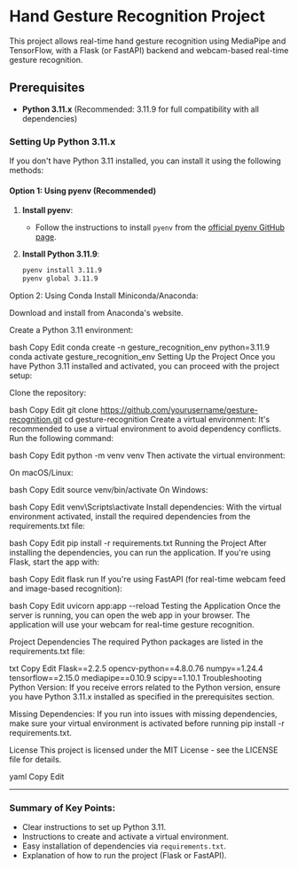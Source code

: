 # Hand Gesture Recognition Project

This project allows real-time hand gesture recognition using MediaPipe and TensorFlow, with a Flask (or FastAPI) backend and webcam-based real-time gesture recognition.

## Prerequisites

- **Python 3.11.x** (Recommended: 3.11.9 for full compatibility with all dependencies)
  
### Setting Up Python 3.11.x

If you don't have Python 3.11 installed, you can install it using the following methods:

#### Option 1: Using pyenv (Recommended)
1. **Install pyenv**:
   - Follow the instructions to install `pyenv` from the [official pyenv GitHub page](https://github.com/pyenv/pyenv).
   
2. **Install Python 3.11.9**:
   ```bash
   pyenv install 3.11.9
   pyenv global 3.11.9
Option 2: Using Conda
Install Miniconda/Anaconda:

Download and install from Anaconda's website.

Create a Python 3.11 environment:

bash
Copy
Edit
conda create -n gesture_recognition_env python=3.11.9
conda activate gesture_recognition_env
Setting Up the Project
Once you have Python 3.11 installed and activated, you can proceed with the project setup:

Clone the repository:

bash
Copy
Edit
git clone https://github.com/yourusername/gesture-recognition.git
cd gesture-recognition
Create a virtual environment:
It's recommended to use a virtual environment to avoid dependency conflicts. Run the following command:

bash
Copy
Edit
python -m venv venv
Then activate the virtual environment:

On macOS/Linux:

bash
Copy
Edit
source venv/bin/activate
On Windows:

bash
Copy
Edit
venv\Scripts\activate
Install dependencies:
With the virtual environment activated, install the required dependencies from the requirements.txt file:

bash
Copy
Edit
pip install -r requirements.txt
Running the Project
After installing the dependencies, you can run the application. If you're using Flask, start the app with:

bash
Copy
Edit
flask run
If you're using FastAPI (for real-time webcam feed and image-based recognition):

bash
Copy
Edit
uvicorn app:app --reload
Testing the Application
Once the server is running, you can open the web app in your browser. The application will use your webcam for real-time gesture recognition.

Project Dependencies
The required Python packages are listed in the requirements.txt file:

txt
Copy
Edit
Flask==2.2.5
opencv-python==4.8.0.76
numpy==1.24.4
tensorflow==2.15.0
mediapipe==0.10.9
scipy==1.10.1
Troubleshooting
Python Version: If you receive errors related to the Python version, ensure you have Python 3.11.x installed as specified in the prerequisites section.

Missing Dependencies: If you run into issues with missing dependencies, make sure your virtual environment is activated before running pip install -r requirements.txt.

License
This project is licensed under the MIT License - see the LICENSE file for details.

yaml
Copy
Edit

---

### Summary of Key Points:
- Clear instructions to set up Python 3.11.
- Instructions to create and activate a virtual environment.
- Easy installation of dependencies via `requirements.txt`.
- Explanation of how to run the project (Flask or FastAPI).
  
